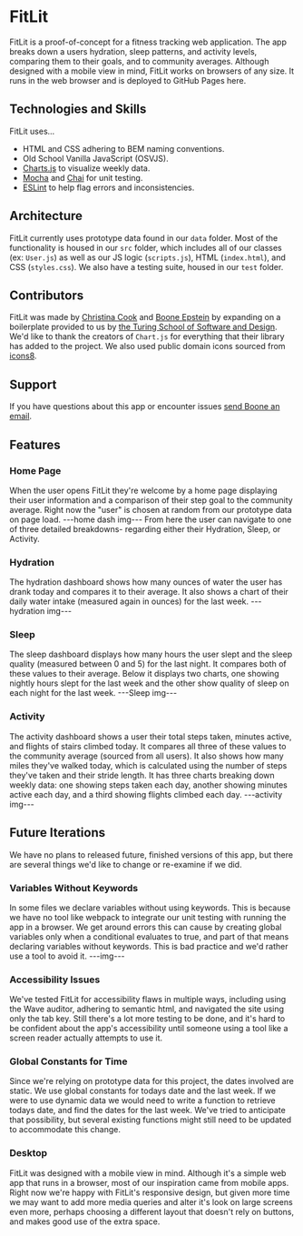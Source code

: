 # FitLit

FitLit is a proof-of-concept for a fitness tracking web application. The app breaks down a users hydration, sleep patterns, and activity levels, comparing them to their goals, and to community averages. Although designed with a mobile view in mind, FitLit works on browsers of any size. It runs in the web browser and is deployed to GitHub Pages here.

## Technologies and Skills

FitLit uses...
* HTML and CSS adhering to BEM naming conventions.
* Old School Vanilla JavaScript (OSVJS).
* [Charts.js](https://www.chartjs.org/) to visualize weekly data. 
* [Mocha](https://mochajs.org/) and [Chai](https://www.chaijs.com/) for unit testing. 
* [ESLint](https://eslint.org/) to help flag errors and inconsistencies. 

## Architecture
FitLit currently uses prototype data found in our `data` folder. Most of the functionality is housed in our `src` folder, which includes all of our classes (ex: `User.js`) as well as our JS logic (`scripts.js`), HTML (`index.html`), and CSS (`styles.css`). We also have a testing suite, housed in our `test` folder.

## Contributors

FitLit was made by [Christina Cook](https://github.com/christina-cook) and [Boone Epstein](https://github.com/deadbelly) by expanding on a boilerplate provided to us by [the Turing School of Software and Design](https://turing.io/). We'd like to thank the creators of `Chart.js` for everything that their library has added to the project. We also used public domain icons sourced from [icons8](https://icons8.com/icons/set/public-domain).

## Support

If you have questions about this app or encounter issues [send Boone an email](mailto:boonejamin@gmail.com).

## Features

### Home Page
When the user opens FitLit they're welcome by a home page displaying their user information and a comparison of their step goal to the community average. Right now the "user" is chosen at random from our prototype data on page load. 
---home dash img---
From here the user can navigate to one of three detailed breakdowns- regarding either their Hydration, Sleep, or Activity. 

### Hydration 
The hydration dashboard shows how many ounces of water the user has drank today and compares it to their average. It also shows a chart of their daily water intake (measured again in ounces) for the last week.
---hydration img---

### Sleep
The sleep dashboard displays how many hours the user slept and the sleep quality (measured between 0 and 5) for the last night. It compares both of these values to their average. Below it displays two charts, one showing nightly hours slept for the last week and the other show quality of sleep on each night for the last week.
---Sleep img---

### Activity
The activity dashboard shows a user their total steps taken, minutes active, and flights of stairs climbed today. It compares all three of these values to the community average (sourced from all users). It also shows how many miles they've walked today, which is calculated using the number of steps they've taken and their stride length. It has three charts breaking down weekly data: one showing steps taken each day, another showing minutes active each day, and a third showing flights climbed each day.
---activity img---

## Future Iterations

We have no plans to released future, finished versions of this app, but there are several things we'd like to change or re-examine if we did.
### Variables Without Keywords
In some files we declare variables without using keywords. This is because we have no tool like webpack to integrate our unit testing with running the app in a browser. We get around errors this can cause by creating global variables only when a conditional evaluates to true, and part of that means declaring variables without keywords. This is bad practice and we'd rather use a tool to avoid it. 
---img---

### Accessibility Issues
We've tested FitLit for accessibility flaws in multiple ways, including using the Wave auditor, adhering to semantic html, and navigated the site using only the tab key. Still there's a lot more testing to be done, and it's hard to be confident about the app's accessibility until someone using a tool like a screen reader actually attempts to use it.

### Global Constants for Time
Since we're relying on prototype data for this project, the dates involved are static. We use global constants for todays date and the last week. If we were to use dynamic data we would need to write a function to retrieve todays date, and find the dates for the last week. We've tried to anticipate that possibility, but several existing functions might still need to be updated to accommodate this change.

### Desktop 
FitLit was designed with a mobile view in mind. Although it's a simple web app that runs in a browser, most of our inspiration came from mobile apps. Right now we're happy with FitLit's responsive design, but given more time we may want to add more media queries and alter it's look on large screens even more, perhaps choosing a different layout that doesn't rely on buttons, and makes good use of the extra space. 
